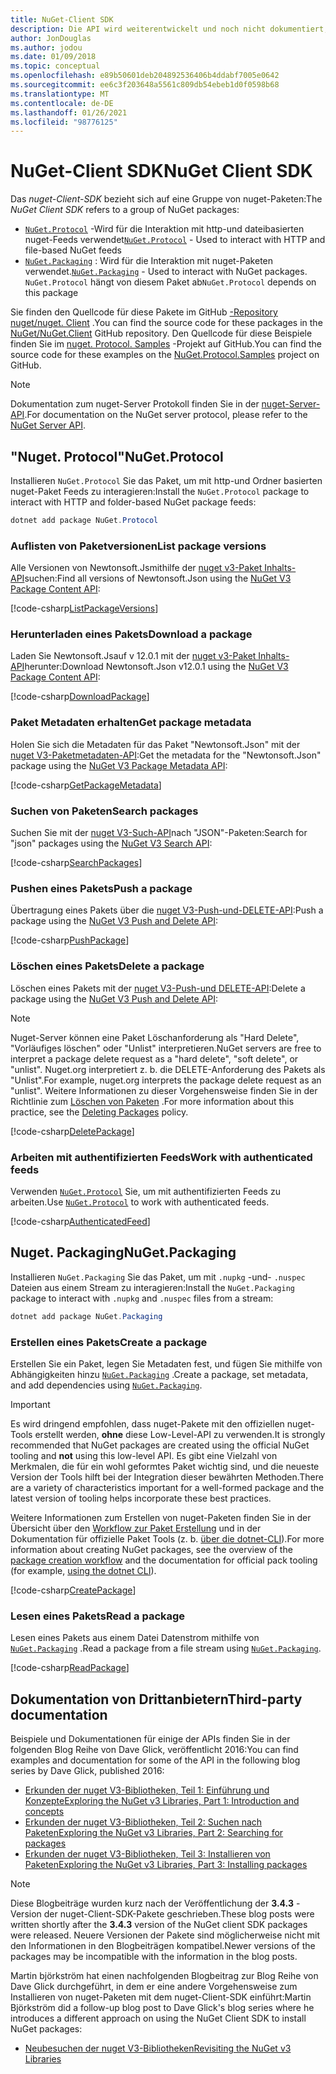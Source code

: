 ```yaml
---
title: NuGet-Client SDK
description: Die API wird weiterentwickelt und noch nicht dokumentiert, aber Beispiele sind im Blog von Dave Glick verfügbar.
author: JonDouglas
ms.author: jodou
ms.date: 01/09/2018
ms.topic: conceptual
ms.openlocfilehash: e89b50601deb204892536406b4ddabf7005e0642
ms.sourcegitcommit: ee6c3f203648a5561c809db54ebeb1d0f0598b68
ms.translationtype: MT
ms.contentlocale: de-DE
ms.lasthandoff: 01/26/2021
ms.locfileid: "98776125"
---
```

# <a name="nuget-client-sdk"></a><span data-ttu-id="2bf96-103">NuGet-Client SDK</span><span class="sxs-lookup"><span data-stu-id="2bf96-103">NuGet Client SDK</span></span>

<span data-ttu-id="2bf96-104">Das *nuget-Client-SDK* bezieht sich auf eine Gruppe von nuget-Paketen:</span><span class="sxs-lookup"><span data-stu-id="2bf96-104">The *NuGet Client SDK* refers to a group of NuGet packages:</span></span>

* <span data-ttu-id="2bf96-105">[`NuGet.Protocol`](https://www.nuget.org/packages/NuGet.Protocol) -Wird für die Interaktion mit http-und dateibasierten nuget-Feeds verwendet</span><span class="sxs-lookup"><span data-stu-id="2bf96-105">[`NuGet.Protocol`](https://www.nuget.org/packages/NuGet.Protocol) - Used to interact with HTTP and file-based NuGet feeds</span></span>
* <span data-ttu-id="2bf96-106">[`NuGet.Packaging`](https://www.nuget.org/packages/NuGet.Packaging) : Wird für die Interaktion mit nuget-Paketen verwendet.</span><span class="sxs-lookup"><span data-stu-id="2bf96-106">[`NuGet.Packaging`](https://www.nuget.org/packages/NuGet.Packaging) - Used to interact with NuGet packages.</span></span> <span data-ttu-id="2bf96-107">`NuGet.Protocol` hängt von diesem Paket ab</span><span class="sxs-lookup"><span data-stu-id="2bf96-107">`NuGet.Protocol` depends on this package</span></span>

<span data-ttu-id="2bf96-108">Sie finden den Quellcode für diese Pakete im GitHub [-Repository nuget/nuget. Client](https://github.com/NuGet/NuGet.Client) .</span><span class="sxs-lookup"><span data-stu-id="2bf96-108">You can find the source code for these packages in the [NuGet/NuGet.Client](https://github.com/NuGet/NuGet.Client) GitHub repository.</span></span>
<span data-ttu-id="2bf96-109">Den Quellcode für diese Beispiele finden Sie im [nuget. Protocol. Samples](https://github.com/NuGet/Samples/tree/master/NuGetProtocolSamples) -Projekt auf GitHub.</span><span class="sxs-lookup"><span data-stu-id="2bf96-109">You can find the source code for these examples on the [NuGet.Protocol.Samples](https://github.com/NuGet/Samples/tree/master/NuGetProtocolSamples) project on GitHub.</span></span>

> [!Note]
> <span data-ttu-id="2bf96-110">Dokumentation zum nuget-Server Protokoll finden Sie in der [nuget-Server-API](~/api/overview.md).</span><span class="sxs-lookup"><span data-stu-id="2bf96-110">For documentation on the NuGet server protocol, please refer to the [NuGet Server API](~/api/overview.md).</span></span>

## <a name="nugetprotocol"></a><span data-ttu-id="2bf96-111">"Nuget. Protocol"</span><span class="sxs-lookup"><span data-stu-id="2bf96-111">NuGet.Protocol</span></span>

<span data-ttu-id="2bf96-112">Installieren `NuGet.Protocol` Sie das Paket, um mit http-und Ordner basierten nuget-Paket Feeds zu interagieren:</span><span class="sxs-lookup"><span data-stu-id="2bf96-112">Install the `NuGet.Protocol` package to interact with HTTP and folder-based NuGet package feeds:</span></span>

```ps1
dotnet add package NuGet.Protocol
```

### <a name="list-package-versions"></a><span data-ttu-id="2bf96-113">Auflisten von Paketversionen</span><span class="sxs-lookup"><span data-stu-id="2bf96-113">List package versions</span></span>

<span data-ttu-id="2bf96-114">Alle Versionen von Newtonsoft.Jsmithilfe der [nuget v3-Paket Inhalts-API](../api/package-base-address-resource.md#enumerate-package-versions)suchen:</span><span class="sxs-lookup"><span data-stu-id="2bf96-114">Find all versions of Newtonsoft.Json using the [NuGet V3 Package Content API](../api/package-base-address-resource.md#enumerate-package-versions):</span></span>

[!code-csharp[ListPackageVersions](~/../nuget-samples/NuGetProtocolSamples/Program.cs?name=ListPackageVersions)]

### <a name="download-a-package"></a><span data-ttu-id="2bf96-115">Herunterladen eines Pakets</span><span class="sxs-lookup"><span data-stu-id="2bf96-115">Download a package</span></span>

<span data-ttu-id="2bf96-116">Laden Sie Newtonsoft.Jsauf v 12.0.1 mit der [nuget v3-Paket Inhalts-API](../api/package-base-address-resource.md)herunter:</span><span class="sxs-lookup"><span data-stu-id="2bf96-116">Download Newtonsoft.Json v12.0.1 using the [NuGet V3 Package Content API](../api/package-base-address-resource.md):</span></span>

[!code-csharp[DownloadPackage](~/../nuget-samples/NuGetProtocolSamples/Program.cs?name=DownloadPackage)]

### <a name="get-package-metadata"></a><span data-ttu-id="2bf96-117">Paket Metadaten erhalten</span><span class="sxs-lookup"><span data-stu-id="2bf96-117">Get package metadata</span></span>

<span data-ttu-id="2bf96-118">Holen Sie sich die Metadaten für das Paket "Newtonsoft.Json" mit der [nuget V3-Paketmetadaten-API](../api/registration-base-url-resource.md):</span><span class="sxs-lookup"><span data-stu-id="2bf96-118">Get the metadata for the "Newtonsoft.Json" package using the [NuGet V3 Package Metadata API](../api/registration-base-url-resource.md):</span></span>

[!code-csharp[GetPackageMetadata](~/../nuget-samples/NuGetProtocolSamples/Program.cs?name=GetPackageMetadata)]

### <a name="search-packages"></a><span data-ttu-id="2bf96-119">Suchen von Paketen</span><span class="sxs-lookup"><span data-stu-id="2bf96-119">Search packages</span></span>

<span data-ttu-id="2bf96-120">Suchen Sie mit der [nuget V3-Such-API](../api/search-query-service-resource.md)nach "JSON"-Paketen:</span><span class="sxs-lookup"><span data-stu-id="2bf96-120">Search for "json" packages using the [NuGet V3 Search API](../api/search-query-service-resource.md):</span></span>

[!code-csharp[SearchPackages](~/../nuget-samples/NuGetProtocolSamples/Program.cs?name=SearchPackages)]

### <a name="push-a-package"></a><span data-ttu-id="2bf96-121">Pushen eines Pakets</span><span class="sxs-lookup"><span data-stu-id="2bf96-121">Push a package</span></span>

<span data-ttu-id="2bf96-122">Übertragung eines Pakets über die [nuget V3-Push-und-DELETE-API](../api/package-publish-resource.md):</span><span class="sxs-lookup"><span data-stu-id="2bf96-122">Push a package using the [NuGet V3 Push and Delete API](../api/package-publish-resource.md):</span></span>

[!code-csharp[PushPackage](~/../nuget-samples/NuGetProtocolSamples/Program.cs?name=PushPackage)]

### <a name="delete-a-package"></a><span data-ttu-id="2bf96-123">Löschen eines Pakets</span><span class="sxs-lookup"><span data-stu-id="2bf96-123">Delete a package</span></span>

<span data-ttu-id="2bf96-124">Löschen eines Pakets mit der [nuget V3-Push-und DELETE-API](../api/package-publish-resource.md):</span><span class="sxs-lookup"><span data-stu-id="2bf96-124">Delete a package using the [NuGet V3 Push and Delete API](../api/package-publish-resource.md):</span></span>

> [!Note]
> <span data-ttu-id="2bf96-125">Nuget-Server können eine Paket Löschanforderung als "Hard Delete", "Vorläufiges löschen" oder "Unlist" interpretieren.</span><span class="sxs-lookup"><span data-stu-id="2bf96-125">NuGet servers are free to interpret a package delete request as a "hard delete", "soft delete", or "unlist".</span></span>
> <span data-ttu-id="2bf96-126">Nuget.org interpretiert z. b. die DELETE-Anforderung des Pakets als "Unlist".</span><span class="sxs-lookup"><span data-stu-id="2bf96-126">For example, nuget.org interprets the package delete request as an "unlist".</span></span> <span data-ttu-id="2bf96-127">Weitere Informationen zu dieser Vorgehensweise finden Sie in der Richtlinie zum [Löschen von Paketen](../nuget-org/policies/deleting-packages.md) .</span><span class="sxs-lookup"><span data-stu-id="2bf96-127">For more information about this practice, see the [Deleting Packages](../nuget-org/policies/deleting-packages.md) policy.</span></span>

[!code-csharp[DeletePackage](~/../nuget-samples/NuGetProtocolSamples/Program.cs?name=DeletePackage)]

### <a name="work-with-authenticated-feeds"></a><span data-ttu-id="2bf96-128">Arbeiten mit authentifizierten Feeds</span><span class="sxs-lookup"><span data-stu-id="2bf96-128">Work with authenticated feeds</span></span>

<span data-ttu-id="2bf96-129">Verwenden [`NuGet.Protocol`](https://www.nuget.org/packages/NuGet.Protocol) Sie, um mit authentifizierten Feeds zu arbeiten.</span><span class="sxs-lookup"><span data-stu-id="2bf96-129">Use [`NuGet.Protocol`](https://www.nuget.org/packages/NuGet.Protocol) to work with authenticated feeds.</span></span>

[!code-csharp[AuthenticatedFeed](~/../nuget-samples/NuGetProtocolSamples/Program.cs?name=AuthenticatedFeed)]

## <a name="nugetpackaging"></a><span data-ttu-id="2bf96-130">Nuget. Packaging</span><span class="sxs-lookup"><span data-stu-id="2bf96-130">NuGet.Packaging</span></span>

<span data-ttu-id="2bf96-131">Installieren `NuGet.Packaging` Sie das Paket, um mit `.nupkg` -und- `.nuspec` Dateien aus einem Stream zu interagieren:</span><span class="sxs-lookup"><span data-stu-id="2bf96-131">Install the `NuGet.Packaging` package to interact with `.nupkg` and `.nuspec` files from a stream:</span></span>

```ps1
dotnet add package NuGet.Packaging
```

### <a name="create-a-package"></a><span data-ttu-id="2bf96-132">Erstellen eines Pakets</span><span class="sxs-lookup"><span data-stu-id="2bf96-132">Create a package</span></span>

<span data-ttu-id="2bf96-133">Erstellen Sie ein Paket, legen Sie Metadaten fest, und fügen Sie mithilfe von Abhängigkeiten hinzu [`NuGet.Packaging`](https://www.nuget.org/packages/NuGet.Packaging) .</span><span class="sxs-lookup"><span data-stu-id="2bf96-133">Create a package, set metadata, and add dependencies using [`NuGet.Packaging`](https://www.nuget.org/packages/NuGet.Packaging).</span></span>

> [!IMPORTANT]
> <span data-ttu-id="2bf96-134">Es wird dringend empfohlen, dass nuget-Pakete mit den offiziellen nuget-Tools erstellt werden, **ohne** diese Low-Level-API zu verwenden.</span><span class="sxs-lookup"><span data-stu-id="2bf96-134">It is strongly recommended that NuGet packages are created using the official NuGet tooling and **not** using this low-level API.</span></span> <span data-ttu-id="2bf96-135">Es gibt eine Vielzahl von Merkmalen, die für ein wohl geformtes Paket wichtig sind, und die neueste Version der Tools hilft bei der Integration dieser bewährten Methoden.</span><span class="sxs-lookup"><span data-stu-id="2bf96-135">There are a variety of characteristics important for a well-formed package and the latest version of tooling helps incorporate these best practices.</span></span>
> 
> <span data-ttu-id="2bf96-136">Weitere Informationen zum Erstellen von nuget-Paketen finden Sie in der Übersicht über den [Workflow zur Paket Erstellung](../create-packages/overview-and-workflow.md) und in der Dokumentation für offizielle Paket Tools (z. b. [über die dotnet-CLI](../create-packages/creating-a-package-dotnet-cli.md)).</span><span class="sxs-lookup"><span data-stu-id="2bf96-136">For more information about creating NuGet packages, see the overview of the [package creation workflow](../create-packages/overview-and-workflow.md) and the documentation for official pack tooling (for example, [using the dotnet CLI](../create-packages/creating-a-package-dotnet-cli.md)).</span></span>

[!code-csharp[CreatePackage](~/../nuget-samples/NuGetProtocolSamples/Program.cs?name=CreatePackage)]

### <a name="read-a-package"></a><span data-ttu-id="2bf96-137">Lesen eines Pakets</span><span class="sxs-lookup"><span data-stu-id="2bf96-137">Read a package</span></span>

<span data-ttu-id="2bf96-138">Lesen eines Pakets aus einem Datei Datenstrom mithilfe von [`NuGet.Packaging`](https://www.nuget.org/packages/NuGet.Packaging) .</span><span class="sxs-lookup"><span data-stu-id="2bf96-138">Read a package from a file stream using [`NuGet.Packaging`](https://www.nuget.org/packages/NuGet.Packaging).</span></span>

[!code-csharp[ReadPackage](~/../nuget-samples/NuGetProtocolSamples/Program.cs?name=ReadPackage)]

## <a name="third-party-documentation"></a><span data-ttu-id="2bf96-139">Dokumentation von Drittanbietern</span><span class="sxs-lookup"><span data-stu-id="2bf96-139">Third-party documentation</span></span>

<span data-ttu-id="2bf96-140">Beispiele und Dokumentationen für einige der APIs finden Sie in der folgenden Blog Reihe von Dave Glick, veröffentlicht 2016:</span><span class="sxs-lookup"><span data-stu-id="2bf96-140">You can find examples and documentation for some of the API in the following blog series by Dave Glick, published 2016:</span></span>

- [<span data-ttu-id="2bf96-141">Erkunden der nuget V3-Bibliotheken, Teil 1: Einführung und Konzepte</span><span class="sxs-lookup"><span data-stu-id="2bf96-141">Exploring the NuGet v3 Libraries, Part 1: Introduction and concepts</span></span>](http://daveaglick.com/posts/exploring-the-nuget-v3-libraries-part-1)
- [<span data-ttu-id="2bf96-142">Erkunden der nuget V3-Bibliotheken, Teil 2: Suchen nach Paketen</span><span class="sxs-lookup"><span data-stu-id="2bf96-142">Exploring the NuGet v3 Libraries, Part 2: Searching for packages</span></span>](http://daveaglick.com/posts/exploring-the-nuget-v3-libraries-part-2)
- [<span data-ttu-id="2bf96-143">Erkunden der nuget V3-Bibliotheken, Teil 3: Installieren von Paketen</span><span class="sxs-lookup"><span data-stu-id="2bf96-143">Exploring the NuGet v3 Libraries, Part 3: Installing packages</span></span>](http://daveaglick.com/posts/exploring-the-nuget-v3-libraries-part-3)

> [!Note]
> <span data-ttu-id="2bf96-144">Diese Blogbeiträge wurden kurz nach der Veröffentlichung der **3.4.3** -Version der nuget-Client-SDK-Pakete geschrieben.</span><span class="sxs-lookup"><span data-stu-id="2bf96-144">These blog posts were written shortly after the **3.4.3** version of the NuGet client SDK packages were released.</span></span>
> <span data-ttu-id="2bf96-145">Neuere Versionen der Pakete sind möglicherweise nicht mit den Informationen in den Blogbeiträgen kompatibel.</span><span class="sxs-lookup"><span data-stu-id="2bf96-145">Newer versions of the packages may be incompatible with the information in the blog posts.</span></span>

<span data-ttu-id="2bf96-146">Martin björkström hat einen nachfolgenden Blogbeitrag zur Blog Reihe von Dave Glick durchgeführt, in dem er eine andere Vorgehensweise zum Installieren von nuget-Paketen mit dem nuget-Client-SDK einführt:</span><span class="sxs-lookup"><span data-stu-id="2bf96-146">Martin Björkström did a follow-up blog post to Dave Glick's blog series where he introduces a different approach on using the NuGet Client SDK to install NuGet packages:</span></span>

- [<span data-ttu-id="2bf96-147">Neubesuchen der nuget V3-Bibliotheken</span><span class="sxs-lookup"><span data-stu-id="2bf96-147">Revisiting the NuGet v3 Libraries</span></span>](https://martinbjorkstrom.com/posts/2018-09-19-revisiting-nuget-client-libraries)
